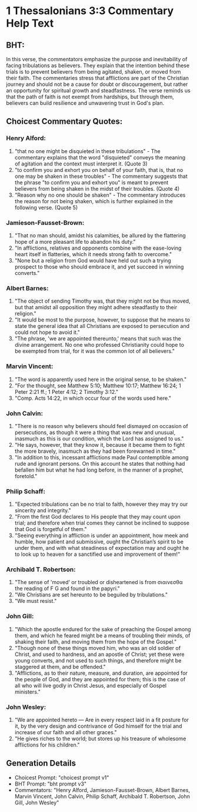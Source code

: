 # 1 Thessalonians 3:3 Commentary Help Text

## BHT:
In this verse, the commentators emphasize the purpose and inevitability of facing tribulations as believers. They explain that the intention behind these trials is to prevent believers from being agitated, shaken, or moved from their faith. The commentaries stress that afflictions are part of the Christian journey and should not be a cause for doubt or discouragement, but rather an opportunity for spiritual growth and steadfastness. The verse reminds us that the path of faith is not exempt from hardships, but through them, believers can build resilience and unwavering trust in God's plan.

## Choicest Commentary Quotes:
### Henry Alford:
1) "that no one might be disquieted in these tribulations" - The commentary explains that the word "disquieted" conveys the meaning of agitation and the context must interpret it. (Quote 3)
2) "to confirm you and exhort you on behalf of your faith, that is, that no one may be shaken in these troubles" - The commentary suggests that the phrase "to confirm you and exhort you" is meant to prevent believers from being shaken in the midst of their troubles. (Quote 4)
3) "Reason why no one should be shaken" - The commentary introduces the reason for not being shaken, which is further explained in the following verse. (Quote 5)

### Jamieson-Fausset-Brown:
1. "That no man should, amidst his calamities, be allured by the flattering hope of a more pleasant life to abandon his duty."
2. "In afflictions, relatives and opponents combine with the ease-loving heart itself in flatteries, which it needs strong faith to overcome."
3. "None but a religion from God would have held out such a trying prospect to those who should embrace it, and yet succeed in winning converts."

### Albert Barnes:
1. "The object of sending Timothy was, that they might not be thus moved, but that amidst all opposition they might adhere steadfastly to their religion."
2. "It would be most to the purpose, however, to suppose that he means to state the general idea that all Christians are exposed to persecution and could not hope to avoid it."
3. "The phrase, 'we are appointed thereunto,' means that such was the divine arrangement. No one who professed Christianity could hope to be exempted from trial, for it was the common lot of all believers."

### Marvin Vincent:
1. "The word is apparently used here in the original sense, to be shaken." 
2. "For the thought, see Matthew 5:10; Matthew 10:17; Matthew 16:24; 1 Peter 2:21 ff.; 1 Peter 4:12; 2 Timothy 3:12." 
3. "Comp. Acts 14:22, in which occur four of the words used here."

### John Calvin:
1. "There is no reason why believers should feel dismayed on occasion of persecutions, as though it were a thing that was new and unusual, inasmuch as this is our condition, which the Lord has assigned to us."
2. "He says, however, that they know it, because it became them to fight the more bravely, inasmuch as they had been forewarned in time."
3. "In addition to this, incessant afflictions made Paul contemptible among rude and ignorant persons. On this account he states that nothing had befallen him but what he had long before, in the manner of a prophet, foretold."

### Philip Schaff:
1. "Expected tribulations can be no trial to faith, however they may try our sincerity and integrity."
2. "From the first God declares to His people that they may count upon trial; and therefore when trial comes they cannot be inclined to suppose that God is forgetful of them."
3. "Seeing everything in affliction is under an appointment, how meek and humble, how patient and submissive, ought the Christian’s spirit to be under them, and with what steadiness of expectation may and ought he to look up to heaven for a sanctified use and improvement of them!"

### Archibald T. Robertson:
1. "The sense of 'moved' or troubled or disheartened is from σιαινεσθα the reading of F G and found in the papyri." 
2. "We Christians are set hereunto to be beguiled by tribulations." 
3. "We must resist."

### John Gill:
1. "Which the apostle endured for the sake of preaching the Gospel among them, and which he feared might be a means of troubling their minds, of shaking their faith, and moving them from the hope of the Gospel."
2. "Though none of these things moved him, who was an old soldier of Christ, and used to hardness, and an apostle of Christ; yet these were young converts, and not used to such things, and therefore might be staggered at them, and be offended."
3. "Afflictions, as to their nature, measure, and duration, are appointed for the people of God, and they are appointed for them; this is the case of all who will live godly in Christ Jesus, and especially of Gospel ministers."

### John Wesley:
1. "We are appointed hereto — Are in every respect laid in a fit posture for it, by the very design and contrivance of God himself for the trial and increase of our faith and all other graces."
2. "He gives riches to the world; but stores up his treasure of wholesome afflictions for his children."


## Generation Details
- Choicest Prompt: "choicest prompt v1"
- BHT Prompt: "bht prompt v3"
- Commentators: "Henry Alford, Jamieson-Fausset-Brown, Albert Barnes, Marvin Vincent, John Calvin, Philip Schaff, Archibald T. Robertson, John Gill, John Wesley"
